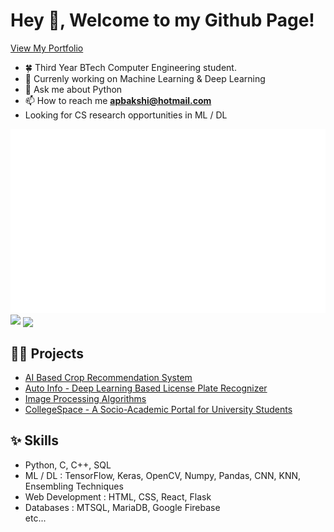 # Hey 👋, Welcome to my Github Page!

[View My Portfolio](https://akshaybakshi.netlify.app/)

- 🍀 Third Year BTech Computer Engineering student.
- 🌱 Currenly working on Machine Learning & Deep Learning
- 💬 Ask me about Python
- 📫 How to reach me **apbakshi@hotmail.com**
- Looking for CS research opportunities in ML / DL

<img src="https://github.com/akshayb80/stats/blob/master/generated/overview.svg" />
<img  src="https://github-readme-streak-stats.herokuapp.com/?user=akshayb80&theme=dracula" />
<img align="center" src="https://github-readme-stats-anuraghazra1.vercel.app/api/top-langs/?username=akshayb80&layout=compact&theme=dracula&count_private=true&langs_count=10" />

<br>

## 👨‍💻 Projects
* [AI Based Crop Recommendation System](https://github.com/akshayb80/AI-Based-Crop-Recommendation)
* [Auto Info - Deep Learning Based License Plate Recognizer](https://github.com/akshayb80/Automatic-License-Plate-Recognition-ALPR-)
* [Image Processing Algorithms](https://github.com/akshayb80/Image-Processing-Algorithms)
* [CollegeSpace - A Socio-Academic Portal for University Students](https://github.com/akshayb80/CollegeSpace)

## ✨ Skills
* Python, C, C++, SQL
* ML / DL : TensorFlow, Keras, OpenCV, Numpy, Pandas, CNN, KNN, Ensembling Techniques
* Web Development : HTML, CSS, React, Flask
* Databases : MTSQL, MariaDB, Google Firebase <br>
etc...
